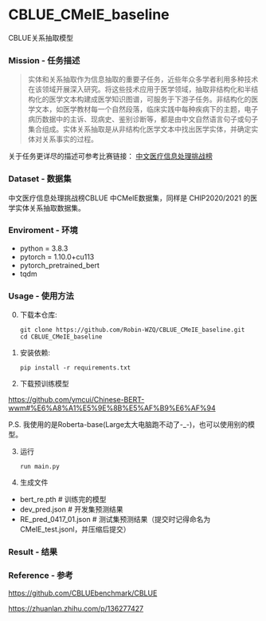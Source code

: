 # CBLUE_CMeIE_baseline
CBLUE关系抽取模型

### Mission - 任务描述
> 实体和关系抽取作为信息抽取的重要子任务，近些年众多学者利用多种技术在该领域开展深入研究。将这些技术应用于医学领域，抽取非结构化和半结构化的医学文本构建成医学知识图谱，可服务于下游子任务。非结构化的医学文本，如医学教材每一个自然段落，临床实践中每种疾病下的主题，电子病历数据中的主诉、现病史、鉴别诊断等，都是由中文自然语言句子或句子集合组成。实体关系抽取是从非结构化医学文本中找出医学实体，并确定实体对关系事实的过程。

关于任务更详尽的描述可参考比赛链接： [中文医疗信息处理挑战榜](https://tianchi.aliyun.com/dataset/dataDetail?dataId=95414)


### Dataset - 数据集

中文医疗信息处理挑战榜CBLUE 中CMeIE数据集，同样是 CHIP2020/2021 的医学实体关系抽取数据集。

### Enviroment - 环境
- python = 3.8.3
- pytorch = 1.10.0+cu113
- pytorch_pretrained_bert
- tqdm

### Usage - 使用方法

0. 下载本仓库:
    ```Shell
    git clone https://github.com/Robin-WZQ/CBLUE_CMeIE_baseline.git
    cd CBLUE_CMeIE_baseline
    ```

1. 安装依赖:
    ```Shell
    pip install -r requirements.txt
    ```

2. 下载预训练模型

https://github.com/ymcui/Chinese-BERT-wwm#%E6%A8%A1%E5%9E%8B%E5%AF%B9%E6%AF%94

P.S. 我使用的是Roberta-base(Large太大电脑跑不动了-_-)，也可以使用别的模型。

3. 运行
    ```Shell
    run main.py
    ```
4. 生成文件
- bert_re.pth # 训练完的模型
- dev_pred.json # 开发集预测结果
- RE_pred_0417_01.json # 测试集预测结果（提交时记得命名为CMeIE_test.jsonl，并压缩后提交）

### Result - 结果

### Reference - 参考

https://github.com/CBLUEbenchmark/CBLUE

https://zhuanlan.zhihu.com/p/136277427
